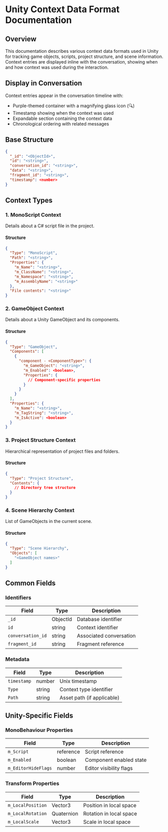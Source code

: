 # Unity Context Data Format Documentation

## Overview
This documentation describes various context data formats used in Unity for tracking game objects, scripts, project structure, and scene information. Context entries are displayed inline with the conversation, showing when and how context was used during the interaction.

## Display in Conversation
Context entries appear in the conversation timeline with:
- Purple-themed container with a magnifying glass icon (🔍)
- Timestamp showing when the context was used
- Expandable section containing the context data
- Chronological ordering with related messages

## Base Structure
```json
{
  "_id": "<ObjectId>",
  "id": "<string>",
  "conversation_id": "<string>",
  "data": "<string>",
  "fragment_id": "<string>",
  "timestamp": <number>
}
```

## Context Types

### 1. MonoScript Context
Details about a C# script file in the project.

#### Structure
```json
{
  "Type": "MonoScript",
  "Path": "<string>",
  "Properties": {
    "m_Name": "<string>",
    "m_ClassName": "<string>",
    "m_Namespace": "<string>",
    "m_AssemblyName": "<string>"
  },
  "File contents": "<string>"
}
```

### 2. GameObject Context
Details about a Unity GameObject and its components.

#### Structure
```json
{
  "Type": "GameObject",
  "Components": [
    {
      "component - <ComponentType>": {
        "m_GameObject": "<string>",
        "m_Enabled": <boolean>,
        "Properties": {
          // Component-specific properties
        }
      }
    }
  ],
  "Properties": {
    "m_Name": "<string>",
    "m_TagString": "<string>",
    "m_IsActive": <boolean>
  }
}
```

### 3. Project Structure Context
Hierarchical representation of project files and folders.

#### Structure
```json
{
  "Type": "Project Structure",
  "Contents": {
    // Directory tree structure
  }
}
```

### 4. Scene Hierarchy Context
List of GameObjects in the current scene.

#### Structure
```json
{
  "Type": "Scene Hierarchy",
  "Objects": [
    "<GameObject names>"
  ]
}
```

## Common Fields

### Identifiers
| Field | Type | Description |
|-------|------|-------------|
| `_id` | ObjectId | Database identifier |
| `id` | string | Context identifier |
| `conversation_id` | string | Associated conversation |
| `fragment_id` | string | Fragment reference |

### Metadata
| Field | Type | Description |
|-------|------|-------------|
| `timestamp` | number | Unix timestamp |
| `Type` | string | Context type identifier |
| `Path` | string | Asset path (if applicable) |

## Unity-Specific Fields

### MonoBehaviour Properties
| Field | Type | Description |
|-------|------|-------------|
| `m_Script` | reference | Script reference |
| `m_Enabled` | boolean | Component enabled state |
| `m_EditorHideFlags` | number | Editor visibility flags |

### Transform Properties
| Field | Type | Description |
|-------|------|-------------|
| `m_LocalPosition` | Vector3 | Position in local space |
| `m_LocalRotation` | Quaternion | Rotation in local space |
| `m_LocalScale` | Vector3 | Scale in local space |
